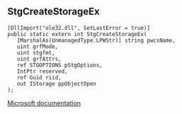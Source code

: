 ## StgCreateStorageEx

```
[DllImport("ole32.dll", SetLastError = true)]
public static extern int StgCreateStorageEx(
   [MarshalAs(UnmanagedType.LPWStr)] string pwcsName,
   uint grfMode,
   uint stgfmt,
   uint grfAttrs,
   ref STGOPTIONS pStgOptions,
   IntPtr reserved,
   ref Guid riid,
   out IStorage ppObjectOpen
);
```

[Microsoft documentation](TODO)
